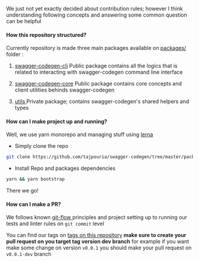 We just not yet exactly decided about contribution rules; however I think understanding following concepts and answering some common question can be helpful

#### How this repository structured?

Currently repository is made three main packages available on [packages/](https://github.com/tajpouria/swagger-codegen/tree/master/packages) folder :

1. [swagger-codegen-cli](https://github.com/tajpouria/swagger-codegen/tree/master/packages/swagger-codegen-cli) Public package contains all the logics that is related to interacting with swagger-codegen command line interface
2. [swagger-codegen-core](https://github.com/tajpouria/swagger-codegen/tree/master/packages/swagger-codegen-core) Public package contains core concepts and client utilities behinds swagger-codegen

3. [ utils ](https://github.com/tajpouria/swagger-codegen/tree/master/packages/utils) Private package; contains swagger-codegen's shared helpers and types

#### How can I make project up and running?

Well, we use yarn monorepo and managing stuff using [ lerna ](https://github.com/lerna/lerna)

- Simply clone the repo

```sh
git clone https://github.com/tajpouria/swagger-codegen/tree/master/packages/utils && cd swagger-codegen
```

- Install Repo and packages dependencies

```sh
yarn && yarn bootstrap
```

There we go!

#### How can I make a PR?

We follows known [ git-flow ](https://datasift.github.io/gitflow/IntroducingGitFlow.html) principles and project setting up to running our tests and linter rules on `git commit` level

You can find our tags on [tags on this repository](https://github.com/tajpouria/swagger-codegen/tags) **make sure to create your pull request on you target tag version dev branch** for example if you want make some change on version `v0.0.1` you should make your pull request on `v0.0.1-dev` branch
